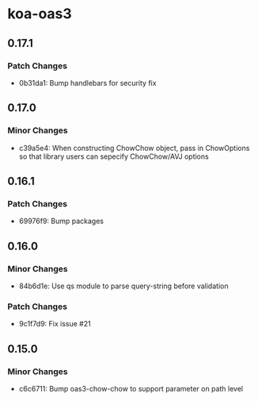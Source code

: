 # koa-oas3

## 0.17.1

### Patch Changes

- 0b31da1: Bump handlebars for security fix

## 0.17.0

### Minor Changes

- c39a5e4: When constructing ChowChow object, pass in ChowOptions so that library users can sepecify ChowChow/AVJ options

## 0.16.1

### Patch Changes

- 69976f9: Bump packages

## 0.16.0

### Minor Changes

- 84b6d1e: Use qs module to parse query-string before validation

### Patch Changes

- 9c1f7d9: Fix issue #21

## 0.15.0

### Minor Changes

- c6c6711: Bump oas3-chow-chow to support parameter on path level
